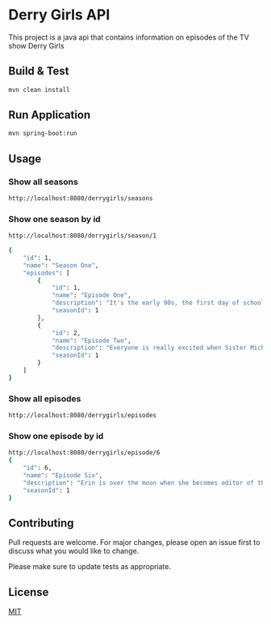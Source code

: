 # Derry Girls API

This project is a java api that contains information on episodes of the TV show Derry Girls

## Build & Test

```bash
mvn clean install
```

## Run Application

```bash
mvn spring-boot:run
```

## Usage

### Show all seasons
```bash
http://localhost:8080/derrygirls/seasons
```

### Show one season by id
```bash
http://localhost:8080/derrygirls/season/1

{
    "id": 1,
    "name": "Season One",
    "episodes": [
        {
            "id": 1,
            "name": "Episode One",
            "description": "It's the early 90s, the first day of school and a terrible start for 16-year-old Erin as she wakes up to find her cousin Orla reading her diary; Granda Joe announces there's a bomb on the bridge.",
            "seasonId": 1
        },
        {
            "id": 2,
            "name": "Episode Two",
            "description": "Everyone is really excited when Sister Michael announces the school trip to Paris; Back at the Quinn house, Uncle Colm is visiting and the whole family are losing the will to live.",
            "seasonId": 1
        }
    ]
}
```
### Show all episodes
```bash
http://localhost:8080/derrygirls/episodes
```
### Show one episode by id
```bash
http://localhost:8080/derrygirls/episode/6
{
    "id": 6,
    "name": "Episode Six",
    "description": "Erin is over the moon when she becomes editor of the school magazine; Orla's obsessed by step aerobics; Da Gerry is in trouble with Ma Mary; There's romance for Aunt Sarah.",
    "seasonId": 1
}
```

## Contributing
Pull requests are welcome. For major changes, please open an issue first to discuss what you would like to change.

Please make sure to update tests as appropriate.

## License
[MIT](https://choosealicense.com/licenses/mit/)